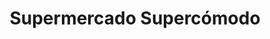 ---
title: "Supermercado Supercómodo"
url: /aldeadavila-de-la-ribera/supermercado-supercomodo/
shop: Supermarkt
---